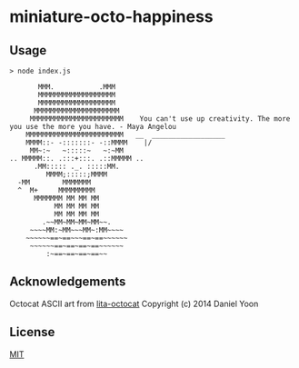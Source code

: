 # miniature-octo-happiness

## Usage

```
> node index.js

       MMM.           .MMM
       MMMMMMMMMMMMMMMMMMM
       MMMMMMMMMMMMMMMMMMM
      MMMMMMMMMMMMMMMMMMMMM
     MMMMMMMMMMMMMMMMMMMMMMM    You can't use up creativity. The more you use the more you have. - Maya Angelou
    MMMMMMMMMMMMMMMMMMMMMMMM   __  __________________
    MMMM::- -:::::::- -::MMMM    |/
     MM~:~   ~:::::~   ~:~MM
.. MMMMM::. .:::+:::. .::MMMMM ..
      .MM::::: ._. :::::MM.
         MMMM;:::::;MMMM
  -MM        MMMMMMM
  ^  M+     MMMMMMMMM
      MMMMMMM MM MM MM
           MM MM MM MM
           MM MM MM MM
        .~~MM~MM~MM~MM~~.
     ~~~~MM:~MM~~~MM~:MM~~~~
    ~~~~~~==~==~~~==~==~~~~~~
     ~~~~~~==~==~==~==~~~~~~
         :~==~==~==~==~~
```

## Acknowledgements

Octocat ASCII art from [lita-octocat](https://github.com/daniely/lita-octocat) Copyright (c) 2014 Daniel Yoon

## License

[MIT](http://opensource.org/licenses/MIT)
